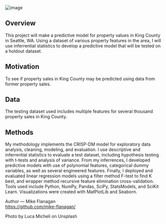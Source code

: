 ![image](https://user-images.githubusercontent.com/61798935/110903839-101ed380-82d6-11eb-8761-bee40d2f4369.png)
## Overview  
This project will make a predictive model for property values in King County in Seattle, WA. Using a dataset of various property features in the area, I will use inferrential statistics to develop a predictive model that will be tested on a holdout dataset.

## Motivation  
To see if property sales in King County may be predicted using data from former property sales.

## Data  
The testing dataset used includes multiple features for several thousand property sales in King County.

## Methods  
My methodology implements the CRISP-DM model for exploratory data analysis, cleaning, modeling, and evaluation. I use descriptive and inferrential statistics to evaluate a test dataset, including hypothesis testing with t-tests and analysis of variance. From my inferrences, I developed predictive models with use of polynomial features, categorical dummy variables, as well as several engineered features. Finally, I deployed and evaluated linear regression models using a filter method F-test to find K best, and wrapper method recursive feature elimination cross-validation.
Tools used include Python, NumPy, Pandas, SciPy, StatsModels, and SciKit Learn. Visualizations were created with MatPlotLib and Seaborn.

Author — Mike Flanagan  
https://github.com/mike-flanagan/

Photo by Luca Micheli on Unsplash

